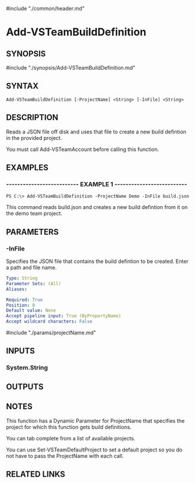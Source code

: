 #include "./common/header.md"

# Add-VSTeamBuildDefinition

## SYNOPSIS
#include "./synopsis/Add-VSTeamBuildDefinition.md"

## SYNTAX

```
Add-VSTeamBuildDefinition [-ProjectName] <String> [-InFile] <String>
```

## DESCRIPTION
Reads a JSON file off disk and uses that file to create a new build defintion
in the provided project.

You must call Add-VSTeamAccount before calling this function.

## EXAMPLES

### -------------------------- EXAMPLE 1 --------------------------
```
PS C:\> Add-VSTeamBuildDefinition -ProjectName Demo -InFile build.json
```

This command reads build.json and creates a new build defintion from it
on the demo team project.

## PARAMETERS

### -InFile
Specifies the JSON file that contains the build defintion to be created.
Enter a path and file name.

```yaml
Type: String
Parameter Sets: (All)
Aliases: 

Required: True
Position: 0
Default value: None
Accept pipeline input: True (ByPropertyName)
Accept wildcard characters: False
```

#include "./params/projectName.md"

## INPUTS

### System.String

## OUTPUTS

## NOTES
This function has a Dynamic Parameter for ProjectName that specifies the
project for which this function gets build definitions.

You can tab complete from a list of available projects.

You can use Set-VSTeamDefaultProject to set a default project so you do not have
to pass the ProjectName with each call.

## RELATED LINKS